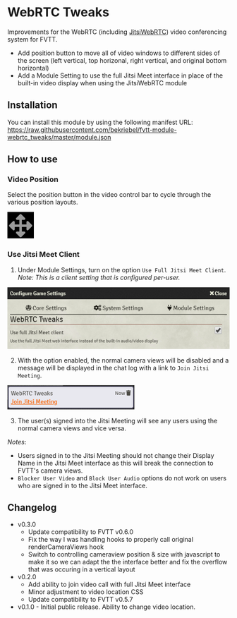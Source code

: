 # WebRTC Tweaks
Improvements for the WebRTC (including [JitsiWebRTC](https://github.com/luvolondon/fvtt-module-jitsiwebrtc/)) video conferencing system for FVTT.

* Add position button to move all of video windows to different sides of the screen (left vertical, top horizonal, right vertical, and original bottom horizontal)
* Add a Module Setting to use the full Jitsi Meet interface in place of the built-in video display when using the JitsiWebRTC module

## Installation
You can install this module by using the following manifest URL: https://raw.githubusercontent.com/bekriebel/fvtt-module-webrtc_tweaks/master/module.json

## How to use
### **Video Position**
Select the position button in the video control bar to cycle through the various position layouts.

![position button example](https://raw.githubusercontent.com/bekriebel/fvtt-module-webrtc_tweaks/master/images/example_position.png)

### **Use Jitsi Meet Client**
   1. Under Module Settings, turn on the option `Use Full Jitsi Meet Client`. *Note: This is a client setting that is configured per-user.*

![module settings example](https://raw.githubusercontent.com/bekriebel/fvtt-module-webrtc_tweaks/master/images/example_useJitsiMeet.png)

   2. With the option enabled, the normal camera views will be disabled and a message will be displayed in the chat log with a link to `Join Jitsi Meeting`.

![join meeting chat message example](https://raw.githubusercontent.com/bekriebel/fvtt-module-webrtc_tweaks/master/images/example_joinJitsiMeeting.png)

   3. The user(s) signed into the Jitsi Meeting will see any users using the normal camera views and vice versa.

*Notes*:
* Users signed in to the Jitsi Meeting should not change their Display Name in the Jitsi Meet interface as this will break the connection to FVTT's camera views.
* `Blocker User Video` and `Block User Audio` options do not work on users who are signed in to the Jitsi Meet interface.

## Changelog
* v0.3.0
  * Update compatibility to FVTT v0.6.0
  * Fix the way I was handling hooks to properly call original renderCameraViews hook
  * Switch to controlling cameraview position & size with javascript to make it so we can adapt the the interface better and fix the overflow that was occuring in a vertical layout 
* v0.2.0
  * Add ability to join video call with full Jitsi Meet interface
  * Minor adjustment to video location CSS
  * Update compatibility to FVTT v0.5.7
* v0.1.0 - Initial public release. Ability to change video location.
